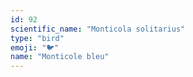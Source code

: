 ```yaml
---
id: 92
scientific_name: "Monticola solitarius"
type: "bird"
emoji: "🐦"
name: "Monticole bleu"
---
```


